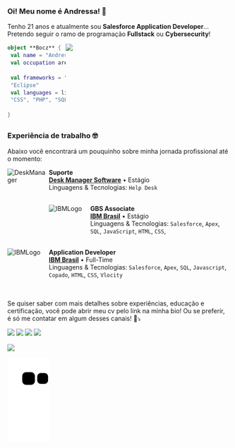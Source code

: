


### Oi! Meu nome é Andressa! 👋

Tenho 21 anos e atualmente sou <strong>Salesforce Application Developer</strong>... Pretendo seguir o ramo de programação <strong>Fullstack</strong> ou <strong>Cybersecurity</strong>!


<img align="right" width="372" src="https://i2.wp.com/allhtaccess.info/wp-content/uploads/2018/03/programming.gif?fit=1281%2C716&ssl=1" />

```kotlin
object **Bocz** {
 val name = "Andressa Bocz"
 val occupation area = "Developer", "Analyst"
 
 val frameworks = "Visual Studio", "IntelliJ", "Ionic", "Insomnia", 
 "Eclipse"
 val languages = listOf("Java", "Javascript", "Apex", "HTML",
 "CSS", "PHP", "SQL", "C#") 

}
```

##
<!-- 
 <div style="display: inline_block"><br>
  <img align="center" alt="Andressa-HTML" height="30" width="40" src="https://raw.githubusercontent.com/devicons/devicon/master/icons/html5/html5-plain.svg">
  <img align="center" alt="Andressa-CSS" height="30" width="40" src="https://raw.githubusercontent.com/devicons/devicon/master/icons/css3/css3-plain.svg">
  <img align="center" alt="Andressa-C" height="30" width="40" src="https://raw.githubusercontent.com/devicons/devicon/master/icons/c/c-plain.svg" />
  <img align="center" alt="Andressa-CSharp" height="30" width="40" src="https://raw.githubusercontent.com/devicons/devicon/master/icons/csharp/csharp-plain.svg">
  <img align="center" alt="Andressa-Cpp" height="30" width="40" src="https://raw.githubusercontent.com/devicons/devicon/master/icons/cplusplus/cplusplus-plain.svg">
  <img align="center" alt="Andressa-Java" height="30" width="40" src="https://raw.githubusercontent.com/devicons/devicon/master/icons/java/java-original.svg">
  <img align="center" alt="Andressa-Php" height="30" width="40" src="https://raw.githubusercontent.com/devicons/devicon/master/icons/php/php-plain.svg">
  <img align="center" alt="Andressa-Salesforce" height="30" width="40" src="https://raw.githubusercontent.com/devicons/devicon/master/icons/salesforce/salesforce-plain.svg">
<img align="center" alt="Andressa-JS" height="30" width="40" src="https://raw.githubusercontent.com/devicons/devicon/master/icons/javascript/javascript-original.svg">
   <img align="center" alt="Andressa-Arduino" height="30" width="40" src="https://raw.githubusercontent.com/devicons/devicon/master/icons/arduino/arduino-original.svg">
</div>
-->

### Experiência de trabalho 🤓
Abaixo você encontrará um pouquinho sobre minha jornada profissional até o momento:

[<img align="left" height="94px" width="94px" alt="DeskManager" src="https://pbs.twimg.com/profile_images/1184211974030348289/Rzo4QRYG_400x400.jpg"/>](https://deskmanager.com.br)

**Suporte** \
[**Desk Manager Software**](https://deskmanager.com.br) • Estágio \
Linguagens & Tecnologias: `Help Desk`\
<br/>

[<img align="left" height="94px" width="94px" alt="IBMLogo" src="https://pbs.twimg.com/profile_images/1493931757456011269/Je9rzV8w_400x400.jpg"/>]([https://www.ibm.com/](https://www.ibm.com/))

**GBS Associate** \
[**IBM Brasil**](https://www.ibm.com/) • Estágio \
Linguagens & Tecnologias: `Salesforce`, `Apex`, `SQL`, `JavaScript`, `HTML`, `CSS`,\
<br/>


[<img align="left" height="94px" width="94px" alt="IBMLogo" src="https://pbs.twimg.com/profile_images/1493931757456011269/Je9rzV8w_400x400.jpg"/>]([https://www.ibm.com/](https://www.ibm.com/))

**Application Developer** \
[**IBM Brasil**](https://www.ibm.com/) • Full-Time \
Linguagens & Tecnologias: `Salesforce`, `Apex`, `SQL`, `Javascript`, `Copado`, `HTML`, `CSS`, `Vlocity`\
<br/>
<br/>

Se quiser saber com mais detalhes sobre experiências, educação e certificação, você pode abrir meu cv pelo link na minha bio! Ou se preferir, é só me contatar em algum desses canais! 🫡⤵️

 <div> 

<p align="left">
  <a align="center" href = "mailto:andressabocz@gmail.com" alt="Gmail">
  <img src="https://img.shields.io/badge/-Gmail-FF0000?style=flat-square&labelColor=FF0000&logo=gmail&logoColor=white&link=LINK-DO-SEU-EMAIL" /></a>

  <a align="center" href="https://api.whatsapp.com/send?phone=5511986464406&text=Oi!%20Tudo%20bem?%20Peguei%20seu%20contato%20pelo%20GitHub!%20:)" alt="WhatsApp">
  <img src="https://img.shields.io/badge/-WhatsApp-25d366?style=flat-square&labelColor=25d366&logo=whatsapp&logoColor=white"/></a>

  <a align="center" href="https://br.linkedin.com/in/andressa-bocz" alt="Linkedin">
  <img src="https://img.shields.io/badge/-Linkedin-0e76a8?style=flat-square&logo=Linkedin&logoColor=white" /></a>

  <a align="center" href="https://instagram.com/_boczz" alt="Instagram">
  <img src="https://img.shields.io/badge/-Instagram-DF0174?style=flat-square&labelColor=DF0174&logo=instagram&logoColor=white&link=https://www.instagram.com/_boczz/"/>     </a>
</p>  
   

<a href="https://github.com/AndressaBocz">
  <img align="center" src="https://github-readme-stats.vercel.app/api/top-langs/?username=AndressaBocz&theme=algolia&hide_langs_below=1" />
</a>
    
  
   ![Snake animation](https://github.com/AndressaBocz/AndressaBocz/blob/output/github-contribution-grid-snake.svg)

  
</div>


